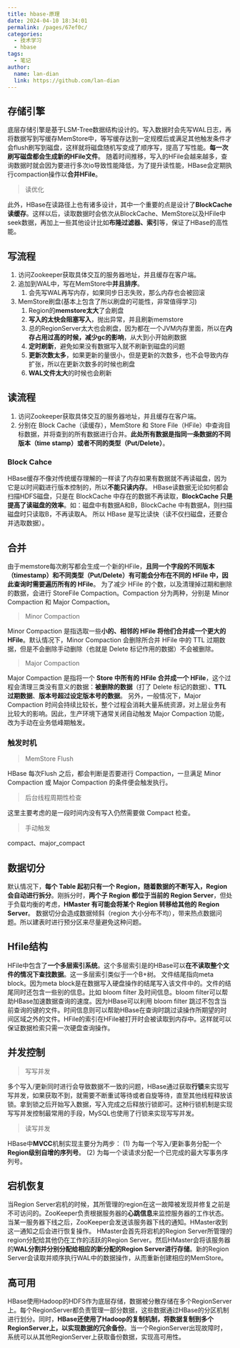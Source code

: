 ```yaml
---
title: hbase-原理
date: 2024-04-10 18:34:01
permalink: /pages/67ef0c/
categories:
  - 技术学习
  - hbase
tags:
  - 笔记
author: 
  name: lan-dian
  link: https://github.com/lan-dian
---
```

## 存储引擎

底层存储引擎是基于LSM-Tree数据结构设计的。写入数据时会先写WAL日志，再将数据写到写缓存MemStore中，等写缓存达到一定规模后或满足其他触发条件才会flush刷写到磁盘，这样就将磁盘随机写变成了顺序写，提高了写性能。**每一次刷写磁盘都会生成新的HFile文件**。
随着时间推移，写入的HFile会越来越多，查询数据时就会因为要进行多次io导致性能降低，为了提升读性能，HBase会定期执行compaction操作以**合并HFile**。

> 读优化

此外，HBase在读路径上也有诸多设计，其中一个重要的点是设计了**BlockCache读缓存**。这样以后，读取数据时会依次从BlockCache、MemStore以及HFile中seek数据，再加上一些其他设计比如**布隆过滤器、索引**等，保证了HBase的高性能。

## 写流程

1. 访问Zookeeper获取具体交互的服务器地址，并且缓存在客户端。
2. 追加到WAL中，写在MemStore中**并且排序**。
   1. 会先写WAL再写内存，如果同步日志失败，那么内存也会被回滚
3. MemStore刷盘(基本上包含了所以刷盘的可能性，非常值得学习)
   1. Region的**memstore太大**了会刷盘
   2. **写入的太快会阻塞写入**，抛出异常，并且刷新memstore
   3. 总的RegionServer太大也会刷盘，因为都在一个JVM内存里面，所以在**内存占用过高的时候，减少gc的影响**，从大到小开始刷数据
   4. **定时刷新**，避免如果没有数据写入就不刷新到磁盘的问题
   5. **更新次数太多**，如果更新的量很小，但是更新的次数多，也不会导致内存扩张，所以在更新次数多的时候也刷盘
   6. **WAL文件太大**的时候也会刷新

## 读流程

1. 访问Zookeeper获取具体交互的服务器地址，并且缓存在客户端。
2. 分别在 Block Cache（读缓存），MemStore 和 Store File（HFile）中查询目标数据，并将查到的所有数据进行合并。**此处所有数据是指同一条数据的不同版本（time stamp）或者不同的类型（Put/Delete）**。

### Block Cahce

HBase缓存不像对传统缓存理解的一样读了内存如果有数据就不再读磁盘，因为它是以时间戳进行版本控制的，所以**不能只读内存**。
HBase读数据无论如何都会扫描HDFS磁盘，只是在 BlockCache 中存在的数据不再读取，**BlockCache 只是提高了读磁盘的效率**。如：磁盘中有数据A和B，BlockCache 中有数据A，则扫描磁盘时只读取B，不再读取A。
所以 HBase 是写比读快（读不仅扫磁盘，还要合并选取数据）。

## 合并

由于memstore每次刷写都会生成一个新的HFile，**且同一个字段的不同版本（timestamp）和不同类型（Put/Delete）有可能会分布在不同的 HFile 中，因此查询时需要遍历所有的 HFile**。
为了减少 HFile 的个数，以及清理掉过期和删除的数据，会进行 StoreFile Compaction。Compaction 分为两种，分别是 Minor Compaction 和 Major Compaction。

> Minor Compaction

Minor Compaction 是指选取一些**小的、相邻的 HFile 将他们合并成一个更大的 HFile**。默认情况下，Minor Compaction 会删除所合并 HFile 中的 TTL 过期数据，但是不会删除手动删除（也就是 Delete 标记作用的数据）不会被删除。 

> Major Compaction

Major Compaction 是指将一个 **Store 中所有的 HFile 合并成一个 HFile**，这个过程会清理三类没有意义的数据：**被删除的数据**（打了 Delete 标记的数据）、**TTL 过期数据**、**版本号超过设定版本号的数据**。
另外，一般情况下，Major Compaction 时间会持续比较长，整个过程会消耗大量系统资源，对上层业务有比较大的影响。因此，生产环境下通常关闭自动触发 Major Compaction 功能，改为手动在业务低峰期触发。

### 触发时机

> MemStore Flush

HBase 每次Flush 之后，都会判断是否要进行 Compaction，一旦满足 Minor Compaction 或 Major Compaction 的条件便会触发执行。

> 后台线程周期性检查

这里主要考虑的是一段时间内没有写入仍然需要做 Compact 检查。

> 手动触发

compact、major_compact

## 数据切分

默认情况下，**每个 Table 起初只有一个 Region，随着数据的不断写入，Region 会自动进行拆分**。刚拆分时，**两个子 Region 都位于当前的 Region Server**，但处于负载均衡的考虑，**HMaster 有可能会将某个 Region 转移给其他的 Region Server**。
数据切分会造成数据倾斜（region 大小分布不均），带来热点数据问题。所以建表时进行预分区来尽量避免这种问题。

## Hfile结构

HFile中包含了**一个多层索引系统**。这个多层索引是的HBase可以**在不读取整个文件的情况下查找数据**。这一多层索引类似于一个B+树。
文件结尾指向meta block。因为meta block是在数据写入硬盘操作的结尾写入该文件中的。文件的结尾同时还包含一些别的信息。比如 bloom filter 及时间信息。bloom filter可以帮助HBase加速数据查询的速度。因为HBase可以利用 bloom filter 跳过不包含当前查询的键的文件。时间信息则可以帮助HBase在查询时跳过读操作所期望的时间区域之外的文件。HFile的索引在HFile被打开时会被读取到内存中。这样就可以保证数据检索只需一次硬盘查询操作。

## 并发控制

> 写写并发

多个写入/更新同时进行会导致数据不一致的问题，HBase通过获取**行锁**来实现写写并发，如果获取不到，就需要不断重试等待或者自旋等待，直至其他线程释放该锁。拿到锁之后开始写入数据，写入完成之后释放行锁即可。这种行锁机制是实现写写并发控制最常用的手段，MySQL也使用了行锁来实现写写并发。

> 读写并发

HBase中**MVCC**机制实现主要分为两步：
(1) 为每一个写入/更新事务分配一个**Region级别自增的序列号**。
(2) 为每一个读请求分配一个已完成的最大写事务序列号。

## 宕机恢复

当Region Server宕机的时候，其所管理的region在这一故障被发现并修复之前是不可访问的。ZooKeeper负责根据服务器的**心跳信息**来监控服务器的工作状态。当某一服务器下线之后，ZooKeeper会发送该服务器下线的通知。HMaster收到这一通知之后会进行恢复操作。
HMaster会首先将宕机的Region Server所管理的region分配给其他仍在工作的活跃的Region Server。然后HMaster会将该服务器的**WAL分割并分别分配给相应的新分配的Region Server进行存储**。新的Region Server会读取并顺序执行WAL中的数据操作，从而重新创建相应的MemStore。

## 高可用

HBase使用Hadoop的HDFS作为底层存储，数据被分散存储在多个RegionServer上。每个RegionServer都负责管理一部分数据，这些数据通过HBase的分区机制进行划分。同时，**HBase还使用了Hadoop的复制机制，将数据复制到多个RegionServer上，以实现数据的冗余备份**。当一个RegionServer出现故障时，系统可以从其他RegionServer上获取备份数据，实现高可用性。



